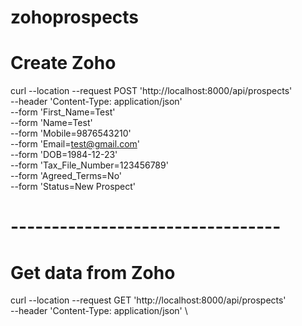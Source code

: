 # zohoprospects
# Create Zoho

curl --location --request POST 'http://localhost:8000/api/prospects' \
--header 'Content-Type: application/json' \
--form 'First_Name=Test' \
--form 'Name=Test' \
--form 'Mobile=9876543210' \
--form 'Email=test@gmail.com' \
--form 'DOB=1984-12-23' \
--form 'Tax_File_Number=123456789' \
--form 'Agreed_Terms=No' \
--form 'Status=New Prospect'


# ---------------------------------

# Get data from Zoho

curl --location --request GET 'http://localhost:8000/api/prospects' \
--header 'Content-Type: application/json' \

